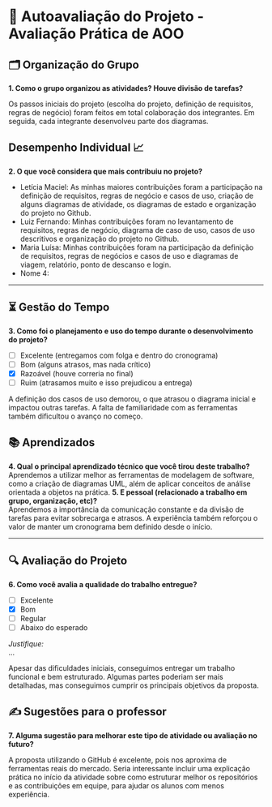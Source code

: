 # 🧠 Autoavaliação do Projeto - Avaliação Prática de AOO

## 🗂️ Organização do Grupo
**1. Como o grupo organizou as atividades? Houve divisão de tarefas?**

Os passos iniciais do projeto (escolha do projeto, definição de requisitos, regras de negócio) foram feitos em total colaboração dos integrantes. Em seguida, cada integrante desenvolveu parte dos diagramas.

## Desempenho Individual 📈
**2. O que você considera que mais contribuiu no projeto?**

- Letícia Maciel: As minhas maiores contribuições foram a participação na definição de requisitos, regras de negócio e casos de uso, criação de alguns diagramas de atividade, os diagramas de estado e organização do projeto no Github.
- Luiz Fernando: Minhas contribuições foram no levantamento de requisitos, regras de negócio, diagrama de caso de uso, casos de uso descritivos e organização do projeto no Github.
- Maria Luísa: Minhas contribuições foram na participação da definição de requisitos, regras de negócios e casos de uso e diagramas de viagem, relatório, ponto de descanso e login.
- Nome 4: 



---

## ⏳ Gestão do Tempo
**3. Como foi o planejamento e uso do tempo durante o desenvolvimento do projeto?**

- [ ] Excelente (entregamos com folga e dentro do cronograma)
- [ ] Bom (alguns atrasos, mas nada crítico)
- [x] Razoável (houve correria no final)
- [ ] Ruim (atrasamos muito e isso prejudicou a entrega)

A definição dos casos de uso demorou, o que atrasou o diagrama inicial e impactou outras tarefas. A falta de familiaridade com as ferramentas também dificultou o avanço no começo.

## 📚 Aprendizados
**4. Qual o principal aprendizado técnico que você tirou deste trabalho?**  
Aprendemos a utilizar melhor as ferramentas de modelagem de software, como a criação de diagramas UML, além de aplicar conceitos de análise orientada a objetos na prática.
**5. E pessoal (relacionado a trabalho em grupo, organização, etc)?**  
Aprendemos a importância da comunicação constante e da divisão de tarefas para evitar sobrecarga e atrasos. A experiência também reforçou o valor de manter um cronograma bem definido desde o início.

---

## 🔍 Avaliação do Projeto
**6. Como você avalia a qualidade do trabalho entregue?**

- [ ] Excelente
- [x] Bom
- [ ] Regular
- [ ] Abaixo do esperado

_Justifique:_  
...

Apesar das dificuldades iniciais, conseguimos entregar um trabalho funcional e bem estruturado. Algumas partes poderiam ser mais detalhadas, mas conseguimos cumprir os principais objetivos da proposta.

## ✍️ Sugestões para o professor
**7. Alguma sugestão para melhorar este tipo de atividade ou avaliação no futuro?**  

A proposta utilizando o GitHub é excelente, pois nos aproxima de ferramentas reais do mercado. Seria interessante incluir uma explicação prática no início da atividade sobre como estruturar melhor os repositórios e as contribuições em equipe, para ajudar os alunos com menos experiência.
